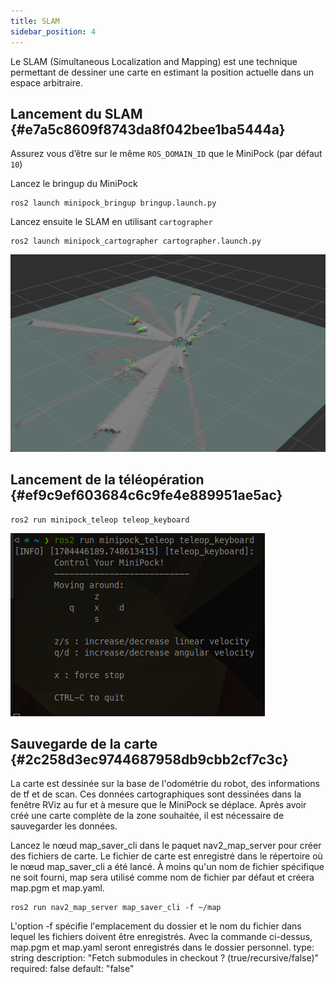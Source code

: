 ```yaml
---
title: SLAM
sidebar_position: 4
---
```


Le SLAM (Simultaneous Localization and Mapping) est une technique permettant de dessiner une carte en estimant la position actuelle dans un espace arbitraire.

## Lancement du SLAM {#e7a5c8609f8743da8f042bee1ba5444a}

Assurez vous d’être sur le même `ROS_DOMAIN_ID` que le MiniPock (par défaut `10`)

Lancez le bringup du MiniPock

```shell
ros2 launch minipock_bringup bringup.launch.py
```

Lancez ensuite le SLAM en utilisant `cartographer`

```shell
ros2 launch minipock_cartographer cartographer.launch.py
```

![](../img/2064346604.png)

## Lancement de la téléopération {#ef9c9ef603684c6c9fe4e889951ae5ac}

```shell
ros2 run minipock_teleop teleop_keyboard
```

![](../img/275229440.png)

## Sauvegarde de la carte {#2c258d3ec9744687958db9cbb2cf7c3c}

La carte est dessinée sur la base de l'odométrie du robot, des informations de tf et de scan. Ces données cartographiques sont dessinées dans la fenêtre RViz au fur et à mesure que le MiniPock se déplace. Après avoir créé une carte complète de la zone souhaitée, il est nécessaire de sauvegarder les données.

Lancez le nœud map_saver_cli dans le paquet nav2_map_server pour créer des fichiers de carte.
Le fichier de carte est enregistré dans le répertoire où le nœud map_saver_cli a été lancé.
À moins qu'un nom de fichier spécifique ne soit fourni, map sera utilisé comme nom de fichier par défaut et créera map.pgm et map.yaml.

```shell
ros2 run nav2_map_server map_saver_cli -f ~/map
```

L'option -f spécifie l'emplacement du dossier et le nom du fichier dans lequel les fichiers doivent être enregistrés.
Avec la commande ci-dessus, map.pgm et map.yaml seront enregistrés dans le dossier personnel.        type: string
        description: "Fetch submodules in checkout ? (true/recursive/false)"
        required: false
        default: "false"

